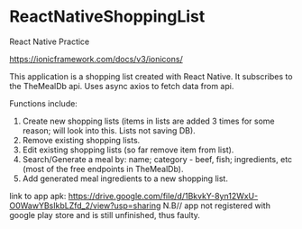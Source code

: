 # ReactNativeShoppingList
React Native Practice

https://ionicframework.com/docs/v3/ionicons/

This application is a shopping list created with React Native. 
It subscribes to the TheMealDb api. 
Uses async axios to fetch data from api.

Functions include:
1. Create new shopping lists (items in lists are added 3 times for some reason; will look into this. Lists not saving DB).
2. Remove existing shopping lists.
3. Edit existing shopping lists (so far remove item from list).
4. Search/Generate a meal by: name; category - beef, fish; ingredients, etc (most of the free endpoints in TheMealDb).
5. Add generated meal ingredients to a new shopping list.


link to app apk: https://drive.google.com/file/d/1BkvkY-8yn12WxU-O0WawYBsIkbLZfd_2/view?usp=sharing
N.B// app not registered with google play store and is still unfinished, thus faulty.

